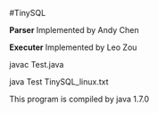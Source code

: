 #TinySQL

**Parser**
Implemented by Andy Chen

**Executer**
Implemented by Leo Zou

javac Test.java

java Test TinySQL_linux.txt

This program is compiled by java 1.7.0